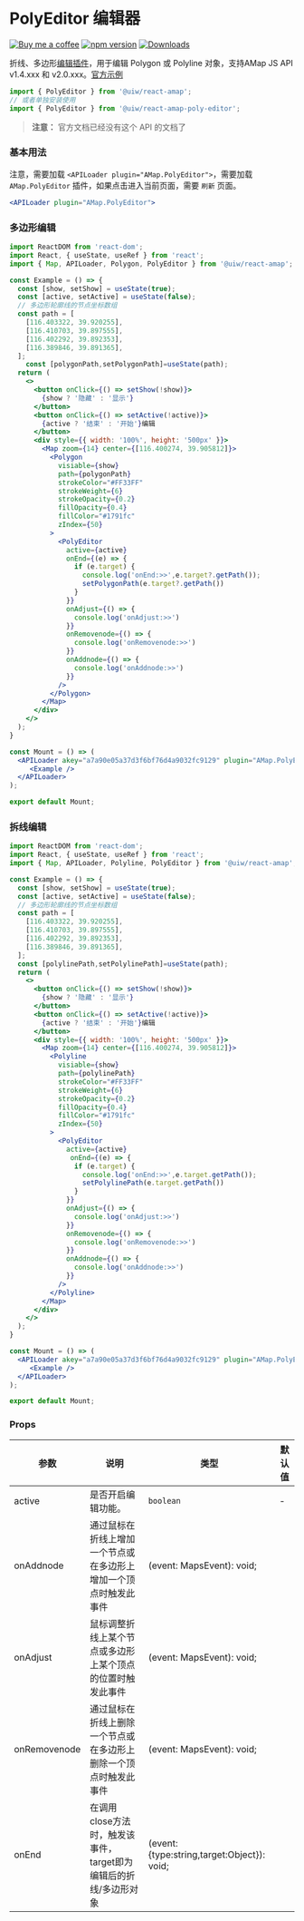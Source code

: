 PolyEditor 编辑器
===

[![Buy me a coffee](https://img.shields.io/badge/Buy%20me%20a%20coffee-048754?logo=buymeacoffee)](https://jaywcjlove.github.io/#/sponsor)
[![npm version](https://img.shields.io/npm/v/@uiw/react-amap-poly-editor.svg)](https://www.npmjs.com/package/@uiw/react-amap-poly-editor)
[![Downloads](https://img.shields.io/npm/dm/@uiw/react-amap-poly-editor.svg?style=flat)](https://www.npmjs.com/package/@uiw/react-amap-poly-editor)

折线、多边形[编辑插件](https://lbs.amap.com/api/javascript-api/reference/plugin#AMap.PolyEditor)，用于编辑 Polygon 或 Polyline 对象，支持AMap JS API v1.4.xxx 和 v2.0.xxx。[官方示例](https://lbs.amap.com/demo/javascript-api/example/overlayers/polyline-draw-and-edit)

```jsx
import { PolyEditor } from '@uiw/react-amap';
// 或者单独安装使用
import { PolyEditor } from '@uiw/react-amap-poly-editor';
```

> **注意：** 官方文档已经没有这个 API 的文档了
<!--rehype:style=background: rgb(255 0 0 / 40%);padding: 10px 15px;-->

### 基本用法

注意，需要加载 `<APILoader plugin="AMap.PolyEditor">`，需要加载 `AMap.PolyEditor`<!--rehype:style=background: #ffe3da;color: #ff5722;--> 插件，如果点击进入当前页面，需要 `刷新`<!--rehype:style=background: #e91e63;color: #fff;--> 页面。

```jsx
<APILoader plugin="AMap.PolyEditor">
```
<!--rehype:style=background: #fff3b7;-->


### 多边形编辑

<!--rehype:-->
```jsx mdx:preview
import ReactDOM from 'react-dom';
import React, { useState, useRef } from 'react';
import { Map, APILoader, Polygon, PolyEditor } from '@uiw/react-amap';

const Example = () => {
  const [show, setShow] = useState(true);
  const [active, setActive] = useState(false);
  // 多边形轮廓线的节点坐标数组
  const path = [
    [116.403322, 39.920255],
    [116.410703, 39.897555],
    [116.402292, 39.892353],
    [116.389846, 39.891365],
  ];
    const [polygonPath,setPolygonPath]=useState(path);
  return (
    <>
      <button onClick={() => setShow(!show)}>
        {show ? '隐藏' : '显示'}
      </button>
      <button onClick={() => setActive(!active)}>
        {active ? '结束' : '开始'}编辑
      </button>
      <div style={{ width: '100%', height: '500px' }}>
        <Map zoom={14} center={[116.400274, 39.905812]}>
          <Polygon
            visiable={show}
            path={polygonPath}
            strokeColor="#FF33FF"
            strokeWeight={6}
            strokeOpacity={0.2}
            fillOpacity={0.4}
            fillColor="#1791fc"
            zIndex={50}
          >
            <PolyEditor
              active={active}
              onEnd={(e) => {
                if (e.target) {
                  console.log('onEnd:>>',e.target?.getPath());
                  setPolygonPath(e.target?.getPath())
                }
              }}
              onAdjust={() => {
                console.log('onAdjust:>>')
              }}
              onRemovenode={() => {
                console.log('onRemovenode:>>')
              }}
              onAddnode={() => {
                console.log('onAddnode:>>')
              }}
            />
          </Polygon>
        </Map>
      </div>
    </>
  );
}

const Mount = () => (
  <APILoader akey="a7a90e05a37d3f6bf76d4a9032fc9129" plugin="AMap.PolyEditor">
     <Example />
  </APILoader>
);

export default Mount;
```

### 拆线编辑

<!--rehype:-->
```jsx mdx:preview
import ReactDOM from 'react-dom';
import React, { useState, useRef } from 'react';
import { Map, APILoader, Polyline, PolyEditor } from '@uiw/react-amap';

const Example = () => {
  const [show, setShow] = useState(true);
  const [active, setActive] = useState(false);
  // 多边形轮廓线的节点坐标数组
  const path = [
    [116.403322, 39.920255],
    [116.410703, 39.897555],
    [116.402292, 39.892353],
    [116.389846, 39.891365],
  ];
  const [polylinePath,setPolylinePath]=useState(path);
  return (
    <>
      <button onClick={() => setShow(!show)}>
        {show ? '隐藏' : '显示'}
      </button>
      <button onClick={() => setActive(!active)}>
        {active ? '结束' : '开始'}编辑
      </button>
      <div style={{ width: '100%', height: '500px' }}>
        <Map zoom={14} center={[116.400274, 39.905812]}>
          <Polyline
            visiable={show}
            path={polylinePath}
            strokeColor="#FF33FF"
            strokeWeight={6}
            strokeOpacity={0.2}
            fillOpacity={0.4}
            fillColor="#1791fc"
            zIndex={50}
          >
            <PolyEditor
              active={active}
               onEnd={(e) => {
                if (e.target) {
                  console.log('onEnd:>>',e.target.getPath());
                  setPolylinePath(e.target.getPath())
                }
              }}
              onAdjust={() => {
                console.log('onAdjust:>>')
              }}
              onRemovenode={() => {
                console.log('onRemovenode:>>')
              }}
              onAddnode={() => {
                console.log('onAddnode:>>')
              }}
            />
          </Polyline>
        </Map>
      </div>
    </>
  );
}

const Mount = () => (
  <APILoader akey="a7a90e05a37d3f6bf76d4a9032fc9129" plugin="AMap.PolyEditor">
     <Example />
  </APILoader>
);

export default Mount;
```

### Props

| 参数 | 说明 | 类型 | 默认值 |
|--------- |-------- |--------- |-------- |
| active | 是否开启编辑功能。 | `boolean` | - |
| onAddnode | 通过鼠标在折线上增加一个节点或在多边形上增加一个顶点时触发此事件 | (event: MapsEvent): void; |
| onAdjust | 鼠标调整折线上某个节点或多边形上某个顶点的位置时触发此事件 | (event: MapsEvent): void; |
| onRemovenode | 通过鼠标在折线上删除一个节点或在多边形上删除一个顶点时触发此事件 | (event: MapsEvent): void; |
| onEnd | 在调用close方法时，触发该事件，target即为编辑后的折线/多边形对象 | (event: {type:string,target:Object}): void; |




